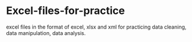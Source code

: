 # Excel-files-for-practice
excel files in the format of excel, xlsx and xml for practicing data cleaning, data manipulation, data analysis.
